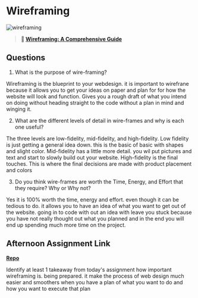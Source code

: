 # Wireframing

![wireframing](https://bcw.blob.core.windows.net/public/img/courses/2293087935019893)

> **📖 [Wireframing: A Comprehensive Guide](https://codeworksacademy.com/fs-student-guide/resources/wk1/06-Wireframing)**

## Questions

1. What is the purpose of wire-framing?

Wireframing is the blueprint to your webdesign. it is important to wirefrane because it allows you to get your ideas on paper and plan for for how the website will look and function. Gives you a rough draft of what you intend on doing without heading straight to the code without a plan in mind and winging it.

2. What are the different levels of detail in wire-frames and why is each one useful?

The three levels are low-fidelity, mid-fidelity, and high-fidelity. Low fidelity is just getting a general idea down. this is the basic of basic with shapes and slight color. Mid-fidelity has a little more detail. you wil put pictures and text and start to slowly build out your website. High-fidelity is the final touches. This is where the final decisions are made with product placement and colors

3. Do you think wire-frames are worth the Time, Energy, and Effort that they require? Why or Why not?

Yes it is 100% worth the time, energy and effort. even though it can be tedious to do. it allows you to have an idea of what you want to get out of the website. going in to code with out an idea with leave you stuck because you have not really thought out what you planned and in the end you will end up spending much more time on the project.

## Afternoon Assignment Link

**[Repo](https://github.com/alldaynik/<ASSIGNMENT_REPO>)**

Identify at least 1 takeaway from today's assignment
how important wireframing is. being prepared. it make the process of web design much easier and smoothers when you have a plan of what you want to do and how you want to execute that plan

